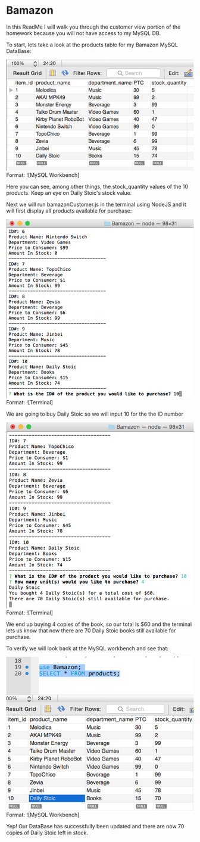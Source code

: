# Bamazon

In this ReadMe I will walk you through the customer view portion of the homework because you will not have access to my MySQL DB.

To start, lets take a look at the products table for my Bamazon MySQL DataBase:

![Shot 1](/images/shot1.png)
Format: ![MySQL Workbench]

Here you can see, among other things, the stock_quantity values of the 10 products. Keep an eye on Daily Stoic's stock value.

Next we will run bamazonCustomer.js in the terminal using NodeJS and it will first display all products available for purchase:

![Shot 2](/images/shot2.png)
Format: ![Terminal]

We are going to buy Daily Stoic so we will input 10 for the the ID number

![Shot 3](/images/shot3.png)
Format: ![Terminal]

We end up buying 4 copies of the book, so our total is $60 and the terminal lets us know that now there are 70 Daily Stoic books still available for purchase.

To verify we will look back at the MySQL workbench and see that:

![Shot 4](/images/shot4.png)
Format: ![MySQL Workbench]

Yep! Our DataBase has successfully been updated and there are now 70 copies of Daily Stoic left in stock.